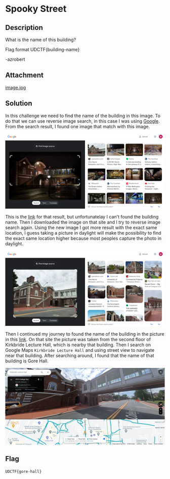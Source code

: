 # Spooky Street

## Description
What is the name of this building?

Flag format UDCTF{building-name}

-azrobert

## Attachment
[image.jpg](./Challenge/image.jpg)

## Solution
In this challenge we need to find the name of the building in this image.
To do that we can use reverse image search, in this case I was using [Google](https://images.google.com/).
From the search result, I found one image that match with this image.

![Match location with this image](./1.png)

This is the [link](https://ryanwelton.com/2017/06/10/university-of-delaware/) for that result, but unfortunatelay I can't found the building name.
Then I downloaded the image on that site and I try to reverse image search again.
Using the new image I got more result with the exact same location, I guess taking a picture in daylight will make the possibility to find the exact same location higher because most peoples capture the photo in daylight.

![Exact match location using new image](./2.png)

Then I continued my journey to found the name of the building in the picture in this [link](https://cazort.net/photos/udel-gore-hall-from-kirkbride). 
On that site the picture was taken from the second floor of Kirkbride Lecture Hall, which is nearby that building.
Then I search on Google Maps `Kirkbride Lecture Hall` and using street view to navigate near that building.
After searching around, I found that the name of that building is Gore Hall.

![Gore Hall in street view](./3.png)

## Flag
`UDCTF{gore-hall}`